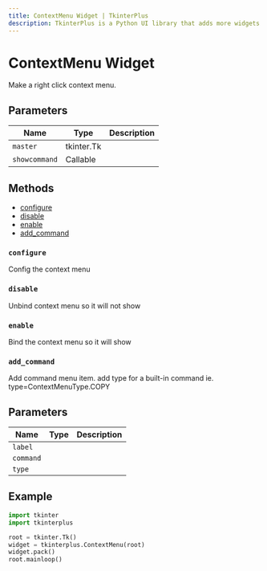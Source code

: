 ```yaml
---
title: ContextMenu Widget | TkinterPlus
description: TkinterPlus is a Python UI library that adds more widgets to Tkinter
---
```


# ContextMenu Widget

Make a right click context menu.

## Parameters

| Name          | Type       | Description |
| ------------- | ---------- | ----------- |
| `master`      | tkinter.Tk |             |
| `showcommand` | Callable   |             |

## Methods

- [configure](#configure)
- [disable](#disable)
- [enable](#enable)
- [add_command](#add_command)

### `configure`

Config the context menu

### `disable`

Unbind context menu so it will not show

### `enable`

Bind the context menu so it will show

### `add_command`

Add command menu item. add type for a built-in command ie. type=ContextMenuType.COPY

## Parameters

| Name      | Type | Description |
| --------- | ---- | ----------- |
| `label`   |      |             |
| `command` |      |             |
| `type`    |      |             |

## Example

```py
import tkinter
import tkinterplus

root = tkinter.Tk()
widget = tkinterplus.ContextMenu(root)
widget.pack()
root.mainloop()
```
